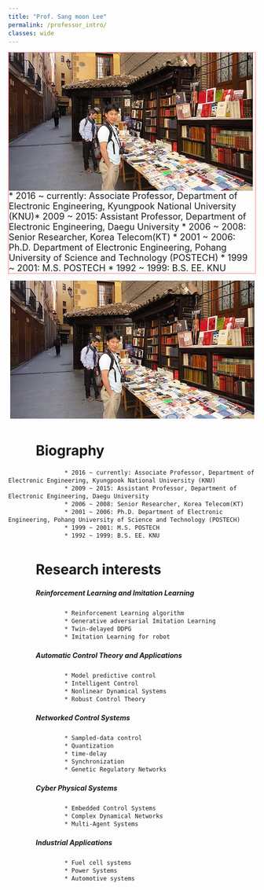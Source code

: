 ```yaml
---
title: "Prof. Sang moon Lee"
permalink: /professor_intro/
classes: wide
---
```


<div style="border: 1px dotted red;">
<img src="/assets/images/professor.jpg" style="vertical-align:top;" >
  <span style="margin-top:20px;font-size:18px;" >* 2016 ~ currently: Associate Professor, Department of Electronic Engineering, Kyungpook National University (KNU)* 2009 ~ 2015: Assistant Professor, Department of Electronic Engineering, Daegu University * 2006 ~ 2008: Senior Researcher, Korea Telecom(KT) * 2001 ~ 2006: Ph.D. Department of Electronic Engineering, Pohang University of Science and Technology (POSTECH) * 1999 ~ 2001: M.S. POSTECH * 1992 ~ 1999: B.S. EE. KNU</span>
</div>


<p align="center"><img src="/assets/images/professor.jpg"></p>

# 　　Biography

                    * 2016 ~ currently: Associate Professor, Department of Electronic Engineering, Kyungpook National University (KNU)
                    * 2009 ~ 2015: Assistant Professor, Department of Electronic Engineering, Daegu University
                    * 2006 ~ 2008: Senior Researcher, Korea Telecom(KT)
                    * 2001 ~ 2006: Ph.D. Department of Electronic Engineering, Pohang University of Science and Technology (POSTECH)
                    * 1999 ~ 2001: M.S. POSTECH
                    * 1992 ~ 1999: B.S. EE. KNU
          
          
# 　　Research interests
##### 　　　　Reinforcement Learning and Imitation Learning
                    * Reinforcement Learning algorithm
                    * Generative adversarial Imitation Learning
                    * Twin-delayed DDPG
                    * Imitation Learning for robot
          
##### 　　　　Automatic Control Theory and Applications
                    * Model predictive control
                    * Intelligent Control
                    * Nonlinear Dynamical Systems
                    * Robust Control Theory
          
##### 　　　　Networked Control Systems
                    * Sampled-data control
                    * Quantization
                    * time-delay
                    * Synchronization
                    * Genetic Regulatory Networks
          
##### 　　　　Cyber Physical Systems
                    * Embedded Control Systems
                    * Complex Dynamical Networks
                    * Multi-Agent Systems 
          
##### 　　　　Industrial Applications
                    * Fuel cell systems
                    * Power Systems
                    * Automotive systems
